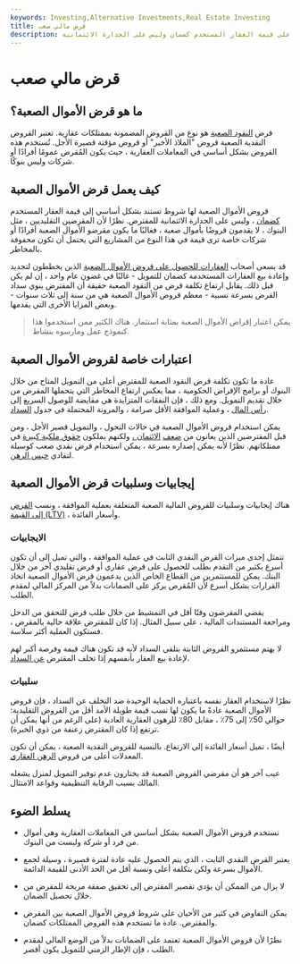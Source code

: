 ```yaml
---
keywords: Investing,Alternative Investments,Real Estate Investing
title: قرض مالي صعب
description: قرض الأموال الصعبة هو قرض قصير الأجل يعتمد أساسًا على قيمة العقار المستخدم كضمان وليس على الجدارة الائتمانية.
---
```


# قرض مالي صعب
## ما هو قرض الأموال الصعبة؟

قرض [النقود الصعبة](/hardmoney) هو نوع من القروض المضمونة بممتلكات عقارية. تعتبر القروض النقدية الصعبة قروض "الملاذ الأخير" أو قروض مؤقتة قصيرة الأجل. تُستخدم هذه القروض بشكل أساسي في المعاملات العقارية ، حيث يكون المُقرض عمومًا أفرادًا أو شركات وليس بنوكًا.

## كيف يعمل قرض الأموال الصعبة

قروض الأموال الصعبة لها شروط تستند بشكل أساسي إلى قيمة العقار المستخدم [كضمان](/collateral) ، وليس على الجدارة الائتمانية للمقترض. نظرًا لأن المقرضين التقليديين ، مثل البنوك ، لا يقدمون قروضًا بأموال صعبة ، فغالبًا ما يكون مقرضو الأموال الصعبة أفرادًا أو شركات خاصة ترى قيمة في هذا النوع من المشاريع التي يحتمل أن تكون محفوفة بالمخاطر.

قد يسعى أصحاب [العقارات للحصول على قروض الأموال الصعبة](/flipping) الذين يخططون لتجديد وإعادة بيع العقارات المستخدمة كضمان للتمويل - غالبًا في غضون عام واحد ، إن لم يكن قبل ذلك. يقابل ارتفاع تكلفة قرض من النقود الصعبة حقيقة أن المقترض ينوي سداد القرض بسرعة نسبية - معظم قروض الأموال الصعبة هي من سنة إلى ثلاث سنوات - وبعض المزايا الأخرى التي يقدمها.

> يمكن اعتبار إقراض الأموال الصعبة بمثابة استثمار. هناك الكثير ممن استخدموا هذا كنموذج عمل ومارسوه بنشاط.

>

## اعتبارات خاصة لقروض الأموال الصعبة

عادة ما تكون تكلفة قرض النقود الصعبة للمقترض أعلى من التمويل المتاح من خلال البنوك أو برامج الإقراض الحكومية ، مما يعكس ارتفاع المخاطر التي يتحملها المقرض من خلال تقديم التمويل. ومع ذلك ، فإن النفقات المتزايدة هي مقايضة للوصول السريع إلى [رأس المال](/capital) ، وعملية الموافقة الأقل صرامة ، والمرونة المحتملة في جدول [السداد](/repayment).

يمكن استخدام قروض الأموال الصعبة في حالات التحول ، والتمويل قصير الأجل ، ومن قبل المقترضين الذين يعانون من [ضعف](/bad-credit) [الائتمان ،](/bad-credit) ولكنهم يملكون [حقوق ملكية كبيرة](/equity) في ممتلكاتهم. نظرًا لأنه يمكن إصداره بسرعة ، يمكن استخدام قرض نقدي صعب كوسيلة لتفادي [حبس الرهن](/foreclosure).

## إيجابيات وسلبيات قرض الأموال الصعبة

هناك إيجابيات وسلبيات للقروض المالية الصعبة المتعلقة بعملية الموافقة ، ونسب [القرض إلى القيمة (LTV)](/loantovalue) ، وأسعار الفائدة.

### الايجابيات

تتمثل إحدى ميزات القرض النقدي الثابت في عملية الموافقة ، والتي تميل إلى أن تكون أسرع بكثير من التقدم بطلب للحصول على قرض عقاري أو قرض تقليدي آخر من خلال البنك. يمكن للمستثمرين من القطاع الخاص الذين يدعمون قرض الأموال الصعبة اتخاذ القرارات بشكل أسرع لأن المُقرض يركز على الضمانات بدلاً من المركز المالي لمقدم الطلب.

يقضي المقرضون وقتًا أقل في التمشيط من خلال طلب قرض للتحقق من الدخل ومراجعة المستندات المالية ، على سبيل المثال. إذا كان للمقترض علاقة حالية بالمقرض ، فستكون العملية أكثر سلاسة.

لا يهتم مستثمرو القروض الثابتة بتلقي السداد لأنه قد تكون هناك قيمة وفرصة أكبر لهم لإعادة بيع العقار بأنفسهم إذا تخلف المقترض [عن السداد](/default2).

### سلبيات

نظرًا لاستخدام العقار نفسه باعتباره الحماية الوحيدة ضد التخلف عن السداد ، فإن قروض الأموال الصعبة عادةً ما يكون لها نسب قيمة طويلة الأمد أقل من القروض التقليدية: حوالي 50٪ إلى 75٪ ، مقابل 80٪ للرهون العقارية العادية (على الرغم من أنها يمكن أن ترتفع إذا كان المقترض زعنفة من ذوي الخبرة).

أيضًا ، تميل أسعار الفائدة إلى الارتفاع. بالنسبة للقروض النقدية الصعبة ، يمكن أن تكون المعدلات أعلى من قروض [الرهن العقاري](/subprime).

عيب آخر هو أن مقرضي القروض الصعبة قد يختارون عدم توفير التمويل لمنزل يشغله المالك بسبب الرقابة التنظيمية وقواعد الامتثال.

## يسلط الضوء

- تستخدم قروض الأموال الصعبة بشكل أساسي في المعاملات العقارية وهي أموال من فرد أو شركة وليست من البنوك.

- يعتبر القرض النقدي الثابت ، الذي يتم الحصول عليه عادة لفترة قصيرة ، وسيلة لجمع الأموال بسرعة ولكن بتكلفة أعلى ونسبة أقل من الحد الأدنى للقيمة الدائمة.

- لا يزال من الممكن أن يؤدي تقصير المقترض إلى تحقيق صفقة مربحة للمقرض من خلال تحصيل الضمان.

- يمكن التفاوض في كثير من الأحيان على شروط قروض الأموال الصعبة بين المقرض والمقترض. عادة ما تستخدم هذه القروض الممتلكات كضمان.

- نظرًا لأن قروض الأموال الصعبة تعتمد على الضمانات بدلاً من الوضع المالي لمقدم الطلب ، فإن الإطار الزمني للتمويل يكون أقصر.

